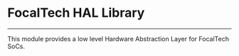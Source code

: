 # FocalTech HAL Library
*********************

This module provides a low level Hardware Abstraction Layer for FocalTech SoCs.
